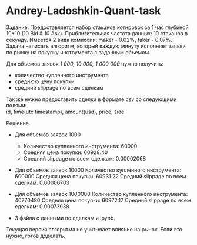 # Andrey-Ladoshkin-Quant-task


Задание.
Предоставляется набор стаканов котировок за 1 час глубиной 10*10 (10 Bid & 10 Ask). Приблизительная частота данных: 10 стаканов в секунду.
Имеется 2 вида комиссий: maker - 0.02%, taker - 0.07%.
Задача написать алгоритм, который каждую минуту исполняет заявки по рынку на покупку инструмента с заданным объемом.

Для объемов заявок *1 000, 10 000, 1 000 000* нужно получить:          
- количество купленного инструмента
- среднюю цену покупки
- cредний slippage по всем сделкам

Так же нужно предоставить сделки в формате csv со следующими полями:        
id, time(utc timestamp), amount(usd), price, side


Решение.
- Для объемов заявок 1000
  - Количество купленного инструмента:  60000
  - Средняя цена покупки:  60928.40
  - Средний slippage по всем сделкам:  0.00002068

- Для объемов заявок 10000
Количество купленного инструмента:  600000
Средняя цена покупки:  60931.22
Средний slippage по всем сделкам:  0.00006703

- Для объемов заявок 1000000
Количество купленного инструмента:  40770480
Средняя цена покупки:  60972.17
Средний slippage по всем сделкам:  0.00073938

+ 3 файла с данными по сделкам и ipynb.

Текущая версия алгоритма не учитывает влияние на рынок. Если это нужно, готов доделать.
